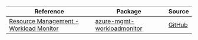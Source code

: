 | Reference | Package | Source |
|---|---|---|
|[Resource Management - Workload Monitor](mgmt-workloadmonitor-readme.md)|[azure-mgmt-workloadmonitor](https://pypi.org/project/azure-mgmt-workloadmonitor)|[GitHub](https://github.com/Azure/azure-sdk-for-python/blob/main/sdk/workloadmonitor/azure-mgmt-workloadmonitor)|
